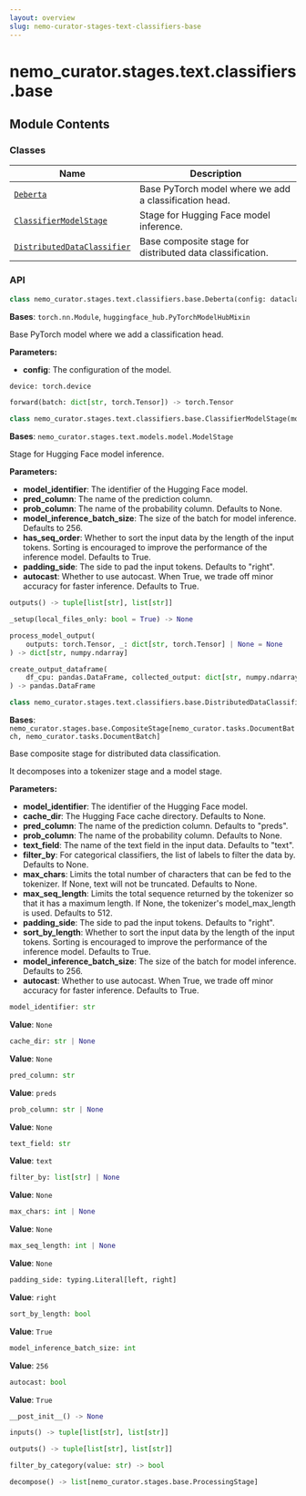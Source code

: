 ```yaml
---
layout: overview
slug: nemo-curator-stages-text-classifiers-base
---
```


# nemo_curator.stages.text.classifiers.base



## Module Contents

### Classes

| Name | Description |
|------|-------------|
| [`Deberta`](#nemo_curatorstagestextclassifiersbasedeberta) | Base PyTorch model where we add a classification head. |
| [`ClassifierModelStage`](#nemo_curatorstagestextclassifiersbaseclassifiermodelstage) | Stage for Hugging Face model inference. |
| [`DistributedDataClassifier`](#nemo_curatorstagestextclassifiersbasedistributeddataclassifier) | Base composite stage for distributed data classification. |

### API

```python
class nemo_curator.stages.text.classifiers.base.Deberta(config: dataclasses.dataclass)
```

**Bases**: `torch.nn.Module`, `huggingface_hub.PyTorchModelHubMixin`

Base PyTorch model where we add a classification head.

**Parameters:**

- **config**: The configuration of the model.

```python
device: torch.device
```


```python
forward(batch: dict[str, torch.Tensor]) -> torch.Tensor
```


```python
class nemo_curator.stages.text.classifiers.base.ClassifierModelStage(model_identifier: str, cache_dir: str | None = None, pred_column: str = 'preds', prob_column: str | None = None, model_inference_batch_size: int = 256, has_seq_order: bool = True, padding_side: typing.Literal[left, right] = 'right', autocast: bool = True)
```

**Bases**: `nemo_curator.stages.text.models.model.ModelStage`

Stage for Hugging Face model inference.

**Parameters:**

- **model_identifier**: The identifier of the Hugging Face model.
- **pred_column**: The name of the prediction column.
- **prob_column**: The name of the probability column. Defaults to None.
- **model_inference_batch_size**: The size of the batch for model inference. Defaults to 256.
- **has_seq_order**: Whether to sort the input data by the length of the input tokens.
  Sorting is encouraged to improve the performance of the inference model. Defaults to True.
- **padding_side**: The side to pad the input tokens. Defaults to "right".
- **autocast**: Whether to use autocast. When True, we trade off minor accuracy for faster inference.
  Defaults to True.

```python
outputs() -> tuple[list[str], list[str]]
```


```python
_setup(local_files_only: bool = True) -> None
```


```python
process_model_output(
    outputs: torch.Tensor, _: dict[str, torch.Tensor] | None = None
) -> dict[str, numpy.ndarray]
```


```python
create_output_dataframe(
    df_cpu: pandas.DataFrame, collected_output: dict[str, numpy.ndarray]
) -> pandas.DataFrame
```


```python
class nemo_curator.stages.text.classifiers.base.DistributedDataClassifier
```

**Bases**: `nemo_curator.stages.base.CompositeStage[nemo_curator.tasks.DocumentBatch, nemo_curator.tasks.DocumentBatch]`

Base composite stage for distributed data classification.

It decomposes into a tokenizer stage and a model stage.

**Parameters:**

- **model_identifier**: The identifier of the Hugging Face model.
- **cache_dir**: The Hugging Face cache directory. Defaults to None.
- **pred_column**: The name of the prediction column. Defaults to "preds".
- **prob_column**: The name of the probability column. Defaults to None.
- **text_field**: The name of the text field in the input data. Defaults to "text".
- **filter_by**: For categorical classifiers, the list of labels to filter the data by. Defaults to None.
- **max_chars**: Limits the total number of characters that can be fed to the tokenizer.
  If None, text will not be truncated. Defaults to None.
- **max_seq_length**: Limits the total sequence returned by the tokenizer so that it has a maximum length.
  If None, the tokenizer's model_max_length is used. Defaults to 512.
- **padding_side**: The side to pad the input tokens. Defaults to "right".
- **sort_by_length**: Whether to sort the input data by the length of the input tokens.
  Sorting is encouraged to improve the performance of the inference model. Defaults to True.
- **model_inference_batch_size**: The size of the batch for model inference. Defaults to 256.
- **autocast**: Whether to use autocast. When True, we trade off minor accuracy for faster inference.
  Defaults to True.

```python
model_identifier: str
```

**Value**: `None`


```python
cache_dir: str | None
```

**Value**: `None`


```python
pred_column: str
```

**Value**: `preds`


```python
prob_column: str | None
```

**Value**: `None`


```python
text_field: str
```

**Value**: `text`


```python
filter_by: list[str] | None
```

**Value**: `None`


```python
max_chars: int | None
```

**Value**: `None`


```python
max_seq_length: int | None
```

**Value**: `None`


```python
padding_side: typing.Literal[left, right]
```

**Value**: `right`


```python
sort_by_length: bool
```

**Value**: `True`


```python
model_inference_batch_size: int
```

**Value**: `256`


```python
autocast: bool
```

**Value**: `True`


```python
__post_init__() -> None
```


```python
inputs() -> tuple[list[str], list[str]]
```


```python
outputs() -> tuple[list[str], list[str]]
```


```python
filter_by_category(value: str) -> bool
```


```python
decompose() -> list[nemo_curator.stages.base.ProcessingStage]
```


